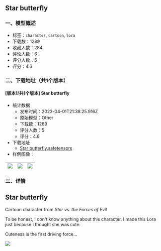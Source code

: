 ## Star butterfly
### 一、模型概述

- 标签：`character`, `cartoon`, `lora`
- 下载数：1289
- 收藏人数：284
- 评论人数：6
- 评分人数：5
- 评分：4.6

### 二、下载地址（共1个版本）

#### [版本1/共1个版本] Star butterfly

- 统计数据
  - 发布时间：2023-04-01T21:38:25.916Z
  - 原始模型：Other
  - 下载数：1289
  - 评分人数：5
  - 评分：4.6
- 下载地址
  - [Star butterfly.safetensors](https://civitai.com/api/download/models/33404)
- 样例图像：

| <img src="https://image.civitai.com/xG1nkqKTMzGDvpLrqFT7WA/502317c8-8629-4285-49f1-b7e83c7f3100/width=450/380615.jpeg" /> | <img src="https://image.civitai.com/xG1nkqKTMzGDvpLrqFT7WA/9a5e1073-40c0-4f65-79f9-03f274550500/width=450/380614.jpeg" /> | <img src="https://image.civitai.com/xG1nkqKTMzGDvpLrqFT7WA/0011e166-a5e7-4128-da80-25ddd2955100/width=450/380612.jpeg" /> |
| ---- | ---- | ---- |


### 三、详情
<h2>Star butterfly</h2><p>Cartoon character from <em>Star vs. the Forces of Evil</em></p><p>To be honest, I don't know anything about this character. I made this Lora just because I thought she was cute.</p><p>Cuteness is the first driving force...</p><img src="https://imagecache.civitai.com/xG1nkqKTMzGDvpLrqFT7WA/9996918d-21a8-4457-c038-e8b666f53500/width=525/9996918d-21a8-4457-c038-e8b666f53500" />